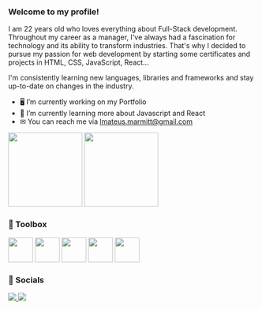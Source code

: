 ### <bold>Welcome to my profile!</bold>

I am 22 years old who loves everything about Full-Stack development. Throughout my career as a manager, I've always had a fascination for technology and its ability to transform industries. That's why I decided to pursue my passion for web development by starting some certificates and projects in HTML, CSS, JavaScript, React... 

I'm consistently learning new languages, libraries and frameworks and stay up-to-date on changes in the industry.

- 🖥️ I’m currently working on my Portfolio 
- 🧠 I’m currently learning more about Javascript and React
- ✉ You can reach me via lmateus.marmitt@gmail.com
  
  

<div>
    <img height="150em" src="https://github-readme-stats-ten-gilt.vercel.app/api?username=Marmitt&show_icons=true&theme=dracula&count_private=true">
    <img height="150em" src="https://github-readme-stats-ten-gilt.vercel.app/api/top-langs/?username=Marmitt&layout=compact&theme=dracula">
</div>
  
  
### 🧰 Toolbox
  
  <p align="left">
    <img height='50em' src="https://cdn.worldvectorlogo.com/logos/html-1.svg">
    <img height='50em' src='https://cdn.worldvectorlogo.com/logos/css-3.svg'>
    <img height='50em' src="https://cdn.worldvectorlogo.com/logos/logo-javascript.svg">
    <img height='50em' src="https://cdn.worldvectorlogo.com/logos/react-2.svg">
    <img height='50em' src="https://cdn.worldvectorlogo.com/logos/typescript.svg">
  </p>
 
 
### 📱 Socials
  
<p align="left">
    <a href="https://www.linkedin.com/in/mateusmarmitt" target="_blank" rel="noreferrer"><img src="https://img.icons8.com/color/48/000000/linkedin.png"/> </a>
    <a href="https://github.com/Marmitt" target="_blank"> <img src="https://img.icons8.com/ios-glyphs/48/000000/github.png"/> </a>
</p>


 
